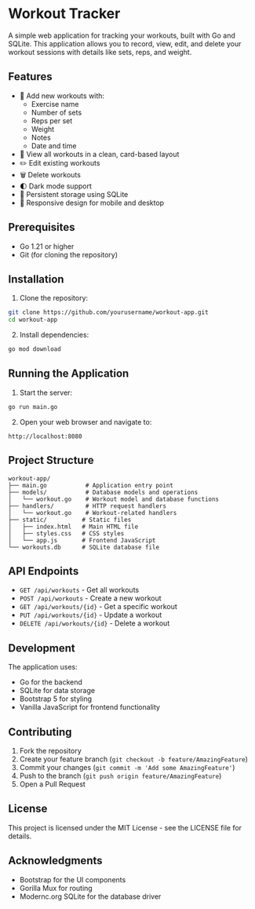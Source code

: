 # Workout Tracker

A simple web application for tracking your workouts, built with Go and SQLite. This application allows you to record, view, edit, and delete your workout sessions with details like sets, reps, and weight.

## Features

- 📝 Add new workouts with:
  - Exercise name
  - Number of sets
  - Reps per set
  - Weight
  - Notes
  - Date and time
- 👀 View all workouts in a clean, card-based layout
- ✏️ Edit existing workouts
- 🗑️ Delete workouts
- 🌓 Dark mode support
- 💾 Persistent storage using SQLite
- 📱 Responsive design for mobile and desktop

## Prerequisites

- Go 1.21 or higher
- Git (for cloning the repository)

## Installation

1. Clone the repository:
```bash
git clone https://github.com/yourusername/workout-app.git
cd workout-app
```

2. Install dependencies:
```bash
go mod download
```

## Running the Application

1. Start the server:
```bash
go run main.go
```

2. Open your web browser and navigate to:
```
http://localhost:8080
```

## Project Structure

```
workout-app/
├── main.go           # Application entry point
├── models/           # Database models and operations
│   └── workout.go    # Workout model and database functions
├── handlers/         # HTTP request handlers
│   └── workout.go    # Workout-related handlers
├── static/          # Static files
│   ├── index.html   # Main HTML file
│   ├── styles.css   # CSS styles
│   └── app.js       # Frontend JavaScript
└── workouts.db      # SQLite database file
```

## API Endpoints

- `GET /api/workouts` - Get all workouts
- `POST /api/workouts` - Create a new workout
- `GET /api/workouts/{id}` - Get a specific workout
- `PUT /api/workouts/{id}` - Update a workout
- `DELETE /api/workouts/{id}` - Delete a workout

## Development

The application uses:
- Go for the backend
- SQLite for data storage
- Bootstrap 5 for styling
- Vanilla JavaScript for frontend functionality

## Contributing

1. Fork the repository
2. Create your feature branch (`git checkout -b feature/AmazingFeature`)
3. Commit your changes (`git commit -m 'Add some AmazingFeature'`)
4. Push to the branch (`git push origin feature/AmazingFeature`)
5. Open a Pull Request

## License

This project is licensed under the MIT License - see the LICENSE file for details.

## Acknowledgments

- Bootstrap for the UI components
- Gorilla Mux for routing
- Modernc.org SQLite for the database driver 